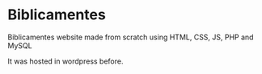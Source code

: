# Biblicamentes
Biblicamentes website made from scratch using HTML, CSS, JS, PHP and MySQL

It was hosted in wordpress before.
